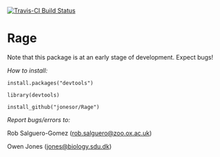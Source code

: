 [![Travis-CI Build Status](https://travis-ci.org/jonesor/Rage.svg?branch=devel)](https://travis-ci.org/jonesor/Rage)

Rage
==========

Note that this package is at an early stage of development. 
Expect bugs!

*How to install:*

`install.packages("devtools")`

`library(devtools)`

`install_github("jonesor/Rage")`



*Report bugs/errors to:*

Rob Salguero-Gomez (rob.salguero@zoo.ox.ac.uk)

Owen Jones (jones@biology.sdu.dk)
